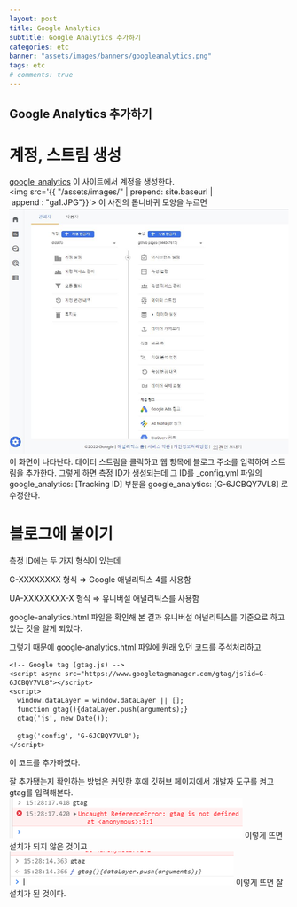 ```yaml
---
layout: post
title: Google Analytics
subtitle: Google Analytics 추가하기 
categories: etc
banner: "assets/images/banners/googleanalytics.png"
tags: etc
# comments: true
---
```


## Google Analytics 추가하기 

# 계정, 스트림 생성

[google_analytics](https://analytics.google.com/) 이 사이트에서 계정을 생성한다.
<img src='{{ "/assets/images/" | prepend: site.baseurl | append : "ga1.JPG"}}'>
이 사진의 톱니바퀴 모양을 누르면 
![ga2](assets/images/ga2.JPG) 
이 화면이 나타난다. 데이터 스트림을 클릭하고 웹 항목에 블로그 주소를 입력하여 스트림을 추가한다. 
그렇게 하면 측정 ID가 생성되는데 그 ID를 _config.yml 파일의 google_analytics: [Tracking ID] 부분을 
google_analytics: [G-6JCBQY7VL8] 로 수정한다. 

# 블로그에 붙이기 

측정 ID에는 두 가지 형식이 있는데

G-XXXXXXXX 형식 ⇒ Google 애널리틱스 4를 사용함

UA-XXXXXXXX-X 형식 ⇒ 유니버설 애널리틱스를 사용함

google-analytics.html 파일을 확인해 본 결과 유니버설 애널리틱스를 기준으로 하고 있는 것을 알게 되었다. 

그렇기 때문에 google-analytics.html 파일에 원래 있던 코드를 주석처리하고 
```
<!-- Google tag (gtag.js) -->
<script async src="https://www.googletagmanager.com/gtag/js?id=G-6JCBQY7VL8"></script>
<script>
  window.dataLayer = window.dataLayer || [];
  function gtag(){dataLayer.push(arguments);}
  gtag('js', new Date());

  gtag('config', 'G-6JCBQY7VL8');
</script>
``` 
이 코드를 추가하였다. 

잘 추가됐는지 확인하는 방법은 커밋한 후에 깃허브 페이지에서 개발자 도구를 켜고 gtag를 입력해본다. 
![ga3](assets/images/ga3.png)
이렇게 뜨면 설치가 되지 않은 것이고 
![ga4](assets/images/ga4.png)
이렇게 뜨면 잘 설치가 된 것이다. 